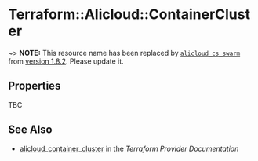 # Terraform::Alicloud::ContainerCluster

~> **NOTE:** This resource name has been replaced by [`alicloud_cs_swarm`](https://www.terraform.io/docs/providers/alicloud/r/cs_swarm.html) from [version 1.8.2](https://releases.hashicorp.com/terraform-provider-alicloud/1.8.2/).
Please update it.

## Properties

TBC

## See Also

* [alicloud_container_cluster](https://www.terraform.io/docs/providers/alicloud/r/container_cluster.html) in the _Terraform Provider Documentation_